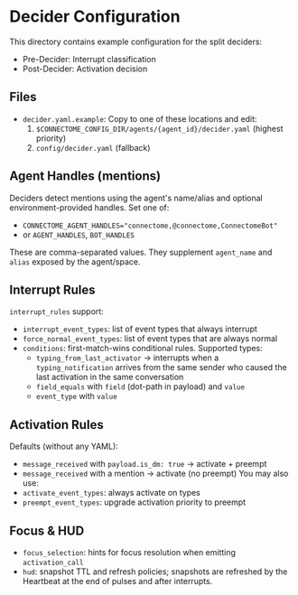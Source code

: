 # Decider Configuration

This directory contains example configuration for the split deciders:
- Pre-Decider: Interrupt classification
- Post-Decider: Activation decision

## Files
- `decider.yaml.example`: Copy to one of these locations and edit:
  1. `$CONNECTOME_CONFIG_DIR/agents/{agent_id}/decider.yaml` (highest priority)
  2. `config/decider.yaml` (fallback)

## Agent Handles (mentions)
Deciders detect mentions using the agent's name/alias and optional environment-provided handles. Set one of:
- `CONNECTOME_AGENT_HANDLES="connectome,@connectome,ConnectomeBot"`
- or `AGENT_HANDLES`, `BOT_HANDLES`

These are comma-separated values. They supplement `agent_name` and `alias` exposed by the agent/space.

## Interrupt Rules
`interrupt_rules` support:
- `interrupt_event_types`: list of event types that always interrupt
- `force_normal_event_types`: list of event types that are always normal
- `conditions`: first-match-wins conditional rules. Supported types:
  - `typing_from_last_activator` → interrupts when a `typing_notification` arrives from the same sender who caused the last activation in the same conversation
  - `field_equals` with `field` (dot-path in payload) and `value`
  - `event_type` with `value`

## Activation Rules
Defaults (without any YAML):
- `message_received` with `payload.is_dm: true` → activate + preempt
- `message_received` with a mention → activate (no preempt)
You may also use:
- `activate_event_types`: always activate on types
- `preempt_event_types`: upgrade activation priority to preempt

## Focus & HUD
- `focus_selection`: hints for focus resolution when emitting `activation_call`
- `hud`: snapshot TTL and refresh policies; snapshots are refreshed by the Heartbeat at the end of pulses and after interrupts. 